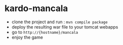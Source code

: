 kardo-mancala
=============

- clone the project and run : ``mvn compile package``
- deploy the resulting war file to your tomcat webapps
- go to ``http://{hostname}/mancala``
- enjoy the game
